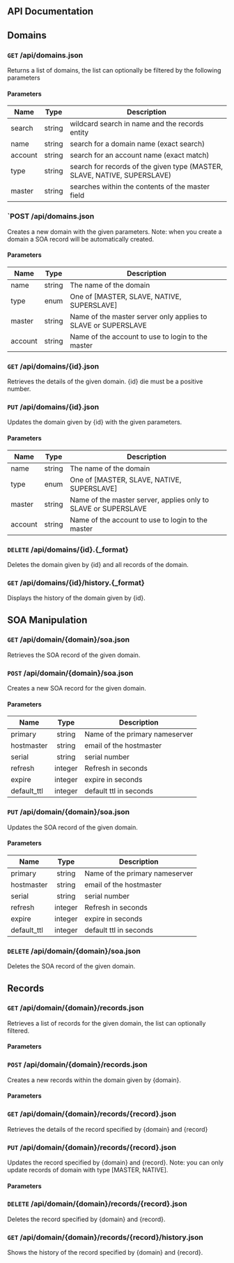## API Documentation ##


## Domains ##

### `GET` /api/domains.json ###

Returns a list of domains, the list can optionally be filtered by the following parameters

#### Parameters ####

Name    | Type   | Description
------- |:-----: | ---
search  | string | wildcard search in name and the records entity
name    | string | search for a domain name (exact search)
account | string | search for an account name (exact match)
type    | string | search for records of the given type (MASTER, SLAVE, NATIVE, SUPERSLAVE)
master  | string | searches within the contents of the master field

### `POST /api/domains.json ###

Creates a new domain with the given parameters. Note: when you create a domain a SOA record will be automatically created.

#### Parameters ####

Name    | Type   | Description
------- |:-----: | ---
name    | string | The name of the domain
type    | enum   | One of [MASTER, SLAVE, NATIVE, SUPERSLAVE]
master  | string | Name of the master server only applies to SLAVE or SUPERSLAVE
account | string | Name of the account to use to login to the master


### `GET` /api/domains/{id}.json ###

Retrieves the details of the given domain. {id} die must be a positive number.


### `PUT` /api/domains/{id}.json ###

Updates the domain given by {id} with the given parameters.

#### Parameters ####

Name    | Type   | Description
------- |:-----: | ---
name    | string | The name of the domain
type    | enum   | One of [MASTER, SLAVE, NATIVE, SUPERSLAVE]
master  | string | Name of the master server, applies only to SLAVE or SUPERSLAVE
account | string | Name of the account to use to login to the master


### `DELETE` /api/domains/{id}.{_format} ###

Deletes the domain given by {id} and all records of the domain.

### `GET` /api/domains/{id}/history.{_format} ###

Displays the history of the domain given by {id}.

## SOA Manipulation ##

### `GET` /api/domain/{domain}/soa.json ###

Retrieves the SOA record of the given domain.

### `POST` /api/domain/{domain}/soa.json ###

Creates a new SOA record for the given domain.

#### Parameters ####

Name    | Type   | Description
------- |:-----: | ---
primary | string | Name of the primary nameserver
hostmaster | string | email of the hostmaster
serial | string | serial number
refresh | integer | Refresh in seconds
expire | integer | expire in seconds
default_ttl | integer | default ttl in seconds

### `PUT` /api/domain/{domain}/soa.json ###

Updates the SOA record of the given domain.

#### Parameters ####

Name    | Type   | Description
------- |:-----: | ---
primary | string | Name of the primary nameserver
hostmaster | string | email of the hostmaster
serial | string | serial number
refresh | integer | Refresh in seconds
expire | integer | expire in seconds
default_ttl | integer | default ttl in seconds

### `DELETE` /api/domain/{domain}/soa.json ###

Deletes the SOA record of the given domain.

## Records ##

### `GET` /api/domain/{domain}/records.json ###

Retrieves a list of records for the given domain, the list can optionally filtered.

#### Parameters ####

### `POST` /api/domain/{domain}/records.json ###

Creates a new records within the domain given by {domain}.

#### Parameters ####

### `GET` /api/domain/{domain}/records/{record}.json ###

Retrieves the details of the record specified by {domain} and {record}

### `PUT` /api/domain/{domain}/records/{record}.json ###

Updates the record specified by {domain} and {record}. Note: you can only update records of domain with type [MASTER, NATIVE].

#### Parameters ####

### `DELETE` /api/domain/{domain}/records/{record}.json ###

Deletes the record specified by {domain} and {record}.

### `GET` /api/domain/{domain}/records/{record}/history.json ###

Shows the history of the record specified by {domain} and {record}.